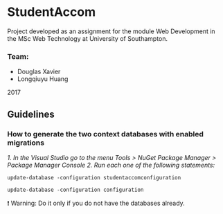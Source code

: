 # StudentAccom

Project developed as an assignment for the module Web Development in the MSc Web Technology at University of Southampton.

### Team:
* Douglas Xavier
* Longqiuyu Huang

2017

## Guidelines
### How to generate the two context databases with enabled migrations

*1. In the Visual Studio go to the menu Tools > NuGet Package Manager > Package Manager Console*
*2. Run each one of the following statements:*
```
update-database -configuration studentaccomconfiguration

update-database -configuration configuration
```

:exclamation: Warning: Do it only if you do not have the databases already.
